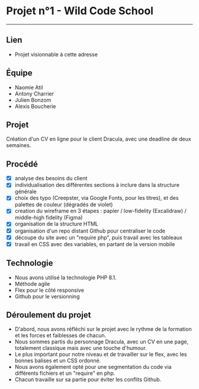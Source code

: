 # Projet n°1 - Wild Code School
---

## Lien

- Projet visionnable à cette adresse

## Équipe

- Naomie Atil
- Antony Charrier
- Julien Bonzom
- Alexis Boucherie

## Projet

Création d'un CV en ligne pour le client Dracula, avec une deadline de deux semaines.

## Procédé

- [x] analyse des besoins du client
- [x] individualisation des différentes sections à inclure dans la structure générale
- [x] choix des typo (Creepster, via Google Fonts, pour les titres), et des palettes de couleur (dégradés de violet)
- [x] creation du wireframe en 3 étapes : papier / low-fidelity (Excalidraw) / middle-high fidelity (Figma)
- [x] organisation de la structure HTML
- [x] organisation d'un repo distant Github pour centraliser le code
- [x] découpe du site avec un "require php", puis travail avec les tableaux
- [x] travail en CSS avec des variables, en partant de la version mobile

## Technologie

- Nous avons utilisé la technologie PHP 8.1.
- Méthode agile
- Flex pour le côté responsive
- Github pour le versionning

## Déroulement du projet

- D'abord, nous avons réfléchi sur le projet avec le rythme de la formation et les forces et faiblesses de chacun.
- Nous sommes partis du personnage Dracula, avec un CV en une page, totalement classique mais avec une touche d'humour.
- Le plus important pour notre niveau et de travailler sur le flex, avec les bonnes balises et un CSS ordonné.
- Nous avons également opté pour une segmentation du code via différents fichiers et un "require" en php.
- Chacun travaille sur sa partie pour éviter les conflits Github.